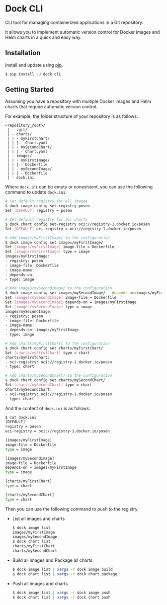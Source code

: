 # Dock CLI

CLI tool for managing containerized applications in a Git repository.

It allows you to implement automatic version control for Docker images and Helm charts in a quick and easy way.

## Installation

Install and update using [pip](https://pip.pypa.io/en/stable/getting-started/).

```bash
$ pip install -U dock-cli
```

## Getting Started

Assuming you have a repository with multiple Docker images and Helm charts that require automatic version control.

For example, the folder structure of your repository is as follows:

```
<repository_root>/
 | - .git/
 | - charts/
 | | - myFirstChart/
 | | | - Chart.yaml
 | | - mySecondChart/
 | | | - Chart.yaml
 | - images/
 | | - myFirstImage/
 | | | - Dockerfile
 | | - mySecondImage/
 | | | - Dockerfile
 | - dock.ini
```

Where `dock.ini` can be empty or nonexistent, you can use the following command to update `dock.ini`:

```bash
# Set default registry for all images
$ dock image config set-registry posen
Set [DEFAULT] registry = posen

# Set default registry for all charts
$ dock chart config set-registry oci://registry-1.docker.io/posen
Set [DEFAULT] oci-registry = oci://registry-1.docker.io/posen

# Add images/myFirstImage/ to the configuration
$ dock image config set images/myFirstImage/
Set [images/myFirstImage] image-file = Dockerfile
Set [images/myFirstImage] type = image
images/myFirstImage:
- registry: posen
- image-file: Dockerfile
- image-name:
- depends-on:
- type: image

# Add images/mySecondImage/ to the configuration
$ dock image config set images/mySecondImage/ --depends-on=images/myFirstImage/
Set [images/mySecondImage] image-file = Dockerfile
Set [images/mySecondImage] depends-on = images/myFirstImage
Set [images/mySecondImage] type = image
images/mySecondImage:
- registry: posen
- image-file: Dockerfile
- image-name:
- depends-on: images/myFirstImage
- type: image

# Add charts/myFirstChart/ to the configuration
$ dock chart config set charts/myFirstChart/
Set [charts/myFirstChart] type = chart
charts/myFirstChart:
- oci-registry: oci://registry-1.docker.io/posen
- type: chart

# Add charts/mySecondChart/ to the configuration
$ dock chart config set charts/mySecondChart/
Set [charts/mySecondChart] type = chart
charts/mySecondChart:
- oci-registry: oci://registry-1.docker.io/posen
- type: chart
```

And the content of `dock.ini` is as follows:

```bash
$ cat dock.ini
[DEFAULT]
registry = posen
oci-registry = oci://registry-1.docker.io/posen

[images/myFirstImage]
image-file = Dockerfile
type = image

[images/mySecondImage]
image-file = Dockerfile
depends-on = images/myFirstImage
type = image

[charts/myFirstChart]
type = chart

[charts/mySecondChart]
type = chart
```

Then you can use the following command to push to the registry:

- List all images and charts
    ```bash
    $ dock image list
    images/myFirstImage
    images/mySecondImage
    $ dock chart list
    charts/myFirstChart
    charts/mySecondChart
    ```
- Build all images and Package all charts
    ```bash
    $ dock image list | xargs -r dock image build
    $ dock chart list | xargs -r dock chart package
    ```
- Push all images and charts
    ```bash
    $ dock image list | xargs -r dock image push
    $ dock chart list | xargs -r dock chart push
    ```

